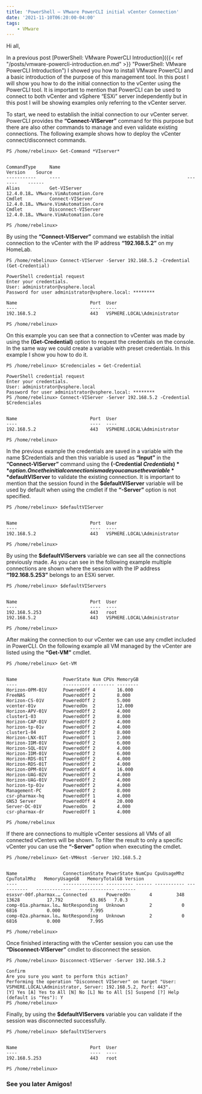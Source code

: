```yaml
---
title: 'PowerShell – VMware PowerCLI initial vCenter Connection'
date: '2021-11-10T06:20:00-04:00'
tags:
    - VMware
---
```


Hi all,

In a previous post [PowerShell: VMware PowerCLI Introduction]({{< ref "/posts/vmware-powercli-introduction.en.md" >}} "PowerShell: VMware PowerCLI Introduction") I showed you how to install VMware PowerCLI and a basic introduction of the purpose of this management tool. In this post I will show you how to do the initial connection to the vCenter using the PowerCLI tool. It is important to mention that PowerCLI can be used to connect to both vCenter and vSphere “ESXi” server independently but in this post I will be showing examples only referring to the vCenter server.

To start, we need to establish the initial connection to our vCenter server. PowerCLI provides the **“Connect-VIServer”** command for this purpose but there are also other commands to manage and even validate existing connections. The following example shows how to deploy the vCenter connect/disconnect commands.

```text
PS /home/rebelinux> Get-Command *VIserver*


CommandType     Name                                               Version    Source
-----------     ----                                               -------    ------
Alias           Get-VIServer                                       12.4.0.18… VMware.VimAutomation.Core
Cmdlet          Connect-VIServer                                   12.4.0.18… VMware.VimAutomation.Core
Cmdlet          Disconnect-VIServer                                12.4.0.18… VMware.VimAutomation.Core

PS /home/rebelinux>
```

By using the **“Connect-VIServer”** command we establish the initial connection to the vCenter with the IP address **“192.168.5.2”** on my HomeLab.

```text
PS /home/rebelinux> Connect-VIServer -Server 192.168.5.2 -Credential (Get-Credential)

PowerShell credential request
Enter your credentials.
User: administrator@vsphere.local
Password for user administrator@vsphere.local: ********

Name                           Port  User
----                           ----  ----
192.168.5.2                    443   VSPHERE.LOCAL\Administrator

PS /home/rebelinux> 
```

On this example you can see that a connection to vCenter was made by using the **(Get-Credential)** option to request the credentials on the console. In the same way we could create a variable with preset credentials. In this example I show you how to do it.

```text
PS /home/rebelinux> $Credenciales = Get-Credential

PowerShell credential request
Enter your credentials.
User: administrator@vsphere.local
Password for user administrator@vsphere.local: ********
PS /home/rebelinux> Connect-VIServer -Server 192.168.5.2 -Credential $Credenciales   


Name                           Port  User
----                           ----  ----
192.168.5.2                    443   VSPHERE.LOCAL\Administrator

PS /home/rebelinux> 
```

In the previous example the credentials are saved in a variable with the name $Credentials and then this variable is used as **“Input”** in the **“Connect-VIServer”** command using the **(-Credential $Credentials)** option. Once the initial connection is made you can use the variable **$defaultVIServer** to validate the existing connection. It is important to mention that the session found in the **$defaultVIServer** variable will be used by default when using the cmdlet if the **“-Server”** option is not specified.

```text
PS /home/rebelinux> $defaultVIServer


Name                           Port  User
----                           ----  ----
192.168.5.2                    443   VSPHERE.LOCAL\Administrator

PS /home/rebelinux> 
```

By using the **$defaultVIServers** variable we can see all the connections previously made. As you can see in the following example multiple connections are shown where the session with the IP address **“192.168.5.253”** belongs to an ESXi server.

```text
PS /home/rebelinux> $defaultVIServers                                                  


Name                           Port  User
----                           ----  ----
192.168.5.253                  443   root
192.168.5.2                    443   VSPHERE.LOCAL\Administrator

PS /home/rebelinux> 
```

After making the connection to our vCenter we can use any cmdlet included in PowerCLI. On the following example all VM managed by the vCenter are listed using the **“Get-VM”** cmdlet.

```text
PS /home/rebelinux> Get-VM 


Name                 PowerState Num CPUs MemoryGB
----                 ---------- -------- --------
Horizon-OPM-01V      PoweredOff 4        16.000
FreeNAS              PoweredOff 2        8.000
Horizon-CS-01V       PoweredOff 2        5.000
vcenter-01v          PoweredOn  2        12.000
Horizon-APV-01V      PoweredOff 2        4.000
cluster1-03          PoweredOff 2        8.000
Horizon-CAP-01V      PoweredOff 2        4.000
horizon-tp-01v       PoweredOff 2        4.000
cluster1-04          PoweredOff 2        8.000
Horizon-LNX-01T      PoweredOff 1        2.000
Horizon-IDM-01V      PoweredOff 2        6.000
Horizon-SQL-01V      PoweredOff 2        4.000
Horizon-IDM-01V      PoweredOff 2        6.000
Horizon-RDS-01T      PoweredOff 2        4.000
Horizon-RDS-01T      PoweredOff 2        4.000
Horizon-OPM-01V      PoweredOff 4        16.000
Horizon-UAG-02V      PoweredOff 2        4.000
Horizon-UAG-01V      PoweredOff 2        4.000
horizon-tp-01v       PoweredOff 2        4.000
Management-PC        PoweredOff 2        8.000
csr-pharmax-hq       PoweredOff 1        4.000
GNS3 Server          PoweredOff 4        20.000
Server-DC-01V        PoweredOn  2        4.000
csr-pharmax-dr       PoweredOff 1        4.000

PS /home/rebelinux
```

If there are connections to multiple vCenter sessions all VMs of all connected vCenters will be shown. To filter the result to only a specific vCenter you can use the **“-Server”** option when executing the cmdlet.

```text
PS /home/rebelinux> Get-VMHost -Server 192.168.5.2


Name                 ConnectionState PowerState NumCpu CpuUsageMhz CpuTotalMhz   MemoryUsageGB   MemoryTotalGB Version
----                 --------------- ---------- ------ ----------- -----------   -------------   ------------- -------
esxsvr-00f.pharmax.… Connected       PoweredOn       4         348       13628          17.792          63.865   7.0.3
comp-01a.pharmax.lo… NotResponding   Unknown         2           0        6816           0.000           7.995        
comp-02a.pharmax.lo… NotResponding   Unknown         2           0        6816           0.000           7.995        

PS /home/rebelinux> 
```

Once finished interacting with the vCenter session you can use the **“Disconnect-VIServer”** cmdlet to disconnect the session.

```text
PS /home/rebelinux> Disconnect-VIServer -Server 192.168.5.2

Confirm
Are you sure you want to perform this action?
Performing the operation "Disconnect VIServer" on target "User: VSPHERE.LOCAL\Administrator, Server: 192.168.5.2, Port: 443".
[Y] Yes [A] Yes to All [N] No [L] No to All [S] Suspend [?] Help (default is "Yes"): Y
PS /home/rebelinux> 
```

Finally, by using the **$defaultVIServers** variable you can validate if the session was disconnected successfully.

```text
PS /home/rebelinux> $defaultVIServers                      


Name                           Port  User
----                           ----  ----
192.168.5.253                  443   root

PS /home/rebelinux> 
```

### See you later Amigos!
